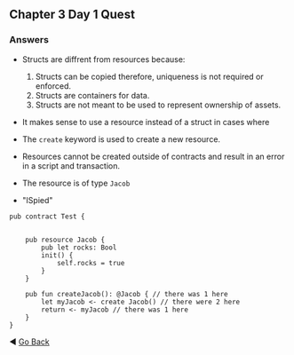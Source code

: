## Chapter 3 Day 1 Quest

### Answers 
- Structs are diffrent from resources because:
  1. Structs can be copied therefore, uniqueness is not required or enforced.
  2. Structs are containers for data.
  3. Structs are not meant to be used to represent ownership of assets.

- It makes sense to use a resource instead of a struct in cases where 

- The ```create``` keyword is used to create a new resource.

- Resources cannot be created outside of contracts and result in an error in a script and transaction.

- The resource is of type ```Jacob```

- "ISpied"
```cadence
pub contract Test {


    pub resource Jacob {
        pub let rocks: Bool
        init() {
            self.rocks = true
        }
    }

    pub fun createJacob(): @Jacob { // there was 1 here
        let myJacob <- create Jacob() // there were 2 here
        return <- myJacob // there was 1 here
    }
}
```

:arrow_backward: [Go Back](README.md)
